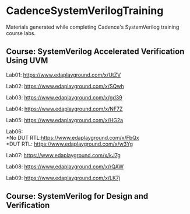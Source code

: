 # CadenceSystemVerilogTraining
Materials generated while completing Cadence's SystemVerilog training course labs.  

## Course: SystemVerilog Accelerated Verification Using UVM
 

Lab01: https://www.edaplayground.com/x/UtZV

Lab02: https://www.edaplayground.com/x/SQwh

Lab03: https://www.edaplayground.com/x/gd39

Lab04: https://www.edaplayground.com/x/NF7Z

Lab05: https://www.edaplayground.com/x/HG2a

Lab06:  
*No DUT RTL:https://www.edaplayground.com/x/FbQx  
*DUT RTL: https://www.edaplayground.com/x/w3Yg

Lab07: https://www.edaplayground.com/x/kJ7g

Lab08: https://www.edaplayground.com/x/rQAW

Lab09: https://www.edaplayground.com/x/LK7j

## Course: SystemVerilog for Design and Verification
